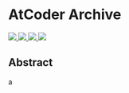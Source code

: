 # AtCoder Archive

<p align=left>
<a href="#">
<img src="https://img.shields.io/github/languages/top/Okabe-Junya/AtCoder_Archive">
</a>
<a href="#">
<img src="https://img.shields.io/github/languages/code-size/Okabe-Junya/AtCoder_Archive">
</a>
<a href="#">
<img src="https://img.shields.io/maintenance/yes/2022">
</a>
<a href="#">
<img src="https://img.shields.io/github/last-commit/Okabe-Junya/AtCoder_Archive">
</a>
</p>

## Abstract

a
